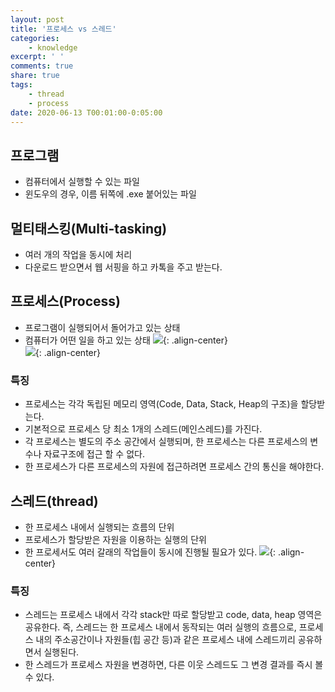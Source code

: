 ```yaml
---
layout: post
title: '프로세스 vs 스레드'
categories:
    - knowledge
excerpt: ' '
comments: true
share: true
tags:
    - thread
    - process
date: 2020-06-13 T00:01:00-0:05:00
---
```


## 프로그램

-   컴퓨터에서 실행할 수 있는 파일
-   윈도우의 경우, 이름 뒤쪽에 .exe 붙어있는 파일

## 멀티태스킹(Multi-tasking)

-   여러 개의 작업을 동시에 처리
-   다운로드 받으면서 웹 서핑을 하고 카톡을 주고 받는다.

## 프로세스(Process)

-   프로그램이 실행되어서 돌어가고 있는 상태
-   컴퓨터가 어떤 일을 하고 있는 상태
    ![](https://kimmy100b.github.io/assets/images/knowledge/process0.jpg){: .align-center}<br/>
    ![](https://kimmy100b.github.io/assets/images/knowledge/process1.jpg){: .align-center}<br/>

### 특징

-   프로세스는 각각 독립된 메모리 영역(Code, Data, Stack, Heap의 구조)을 할당받는다.
-   기본적으로 프로세스 당 최소 1개의 스레드(메인스레드)를 가진다.
-   각 프로세스는 별도의 주소 공간에서 실행되며, 한 프로세스는 다른 프로세스의 변수나 자료구조에 접근 할 수 없다.
-   한 프로세스가 다른 프로세스의 자원에 접근하려면 프로세스 간의 통신을 해야한다.

## 스레드(thread)

-   한 프로세스 내에서 실행되는 흐름의 단위
-   프로세스가 할당받은 자원을 이용하는 실행의 단위
-   한 프로세서도 여러 갈래의 작업들이 동시에 진행될 필요가 있다.
    ![](https://kimmy100b.github.io/assets/images/knowledge/thread.jpg){: .align-center}<br/>

### 특징

-   스레드는 프로세스 내에서 각각 stack만 따로 할당받고 code, data, heap 영역은 공유한다.
    즉, 스레드는 한 프로세스 내에서 동작되는 여러 실행의 흐름으로, 프로세스 내의 주소공간이나 자원들(힙 공간 등)과 같은 프로세스 내에 스레드끼리 공유하면서 실행된다.
-   한 스레드가 프로세스 자원을 변경하면, 다른 이웃 스레드도 그 변경 결과를 즉시 볼 수 있다.
